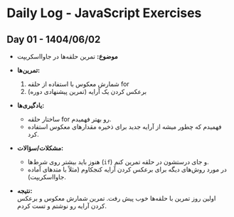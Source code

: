 # Daily Log - JavaScript Exercises

## Day 01 - 1404/06/02

- **موضوع:** تمرین حلقه‌ها در جاوااسکریپت
- **تمرین‌ها:**

  1. شمارش معکوس با استفاده از حلقه for
  2. برعکس کردن یک آرایه (تمرین پیشنهادی دوره)

- **یادگیری‌ها:**

  - ساختار حلقه for رو بهتر فهمیدم.
  - فهمیدم که چطور میشه از آرایه جدید برای ذخیره مقدارهای معکوس استفاده کرد.

- **مشکلات/سؤالات:**

  - هنوز باید بیشتر روی شرط‌ها (`if`) و جای درستشون در حلقه تمرین کنم.
  - در مورد روش‌های دیگه برای برعکس کردن آرایه کنجکاوم (مثلاً با متدهای آماده جاوااسکریپت).

- **نتیجه:**  
  اولین روز تمرین با حلقه‌ها خوب پیش رفت. تمرین شمارش معکوس و برعکس کردن آرایه رو نوشتم و تست کردم.
